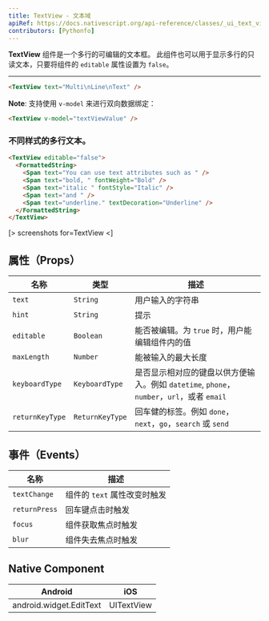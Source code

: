 ```yaml
---
title: TextView - 文本域
apiRef: https://docs.nativescript.org/api-reference/classes/_ui_text_view_.textview
contributors: [Pythonfo]
---
```


**TextView** 组件是一个多行的可编辑的文本框。
此组件也可以用于显示多行的只读文本，只要将组件的 `editable` 属性设置为 `false`。

---

```html
<TextView text="Multi\nLine\nText" />
```

**Note**: 支持使用 `v-model` 来进行双向数据绑定：

```html
<TextView v-model="textViewValue" />
```

### 不同样式的多行文本。

```html
<TextView editable="false">
  <FormattedString>
    <Span text="You can use text attributes such as " />
    <Span text="bold, " fontWeight="Bold" />
    <Span text="italic " fontStyle="Italic" />
    <Span text="and " />
    <Span text="underline." textDecoration="Underline" />
  </FormattedString>
</TextView>
```

[> screenshots for=TextView <]

## 属性（Props）

| 名称 | 类型 | 描述 |
|------|------|-------------|
| `text` | `String` |用户输入的字符串 |
| `hint` | `String` | 提示 |
| `editable` | `Boolean` | 能否被编辑。为 `true` 时，用户能编辑组件内的值 |
| `maxLength` | `Number` | 能被输入的最大长度 |
| `keyboardType` | `KeyboardType` | 是否显示相对应的键盘以供方便输入。例如 `datetime`, `phone`， `number`，`url`，或者 `email` |
| `returnKeyType` | `ReturnKeyType` | 回车健的标签。例如  `done`，`next`，`go`，`search` 或 `send` |

## 事件（Events）

| 名称 | 描述 |
|------|-------------|
| `textChange`| 组件的 `text` 属性改变时触发 |
| `returnPress`| 回车键点击时触发 |
| `focus`| 组件获取焦点时触发 |
| `blur`| 组件失去焦点时触发 |

## Native Component
| Android | iOS |
|---------|-----|
| android.widget.EditText | UITextView |
